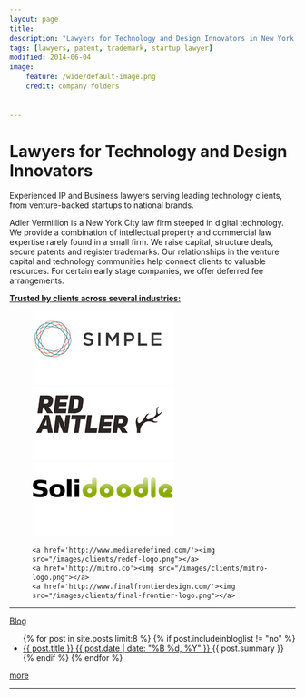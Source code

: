 ```yaml
---
layout: page
title: 
description: "Lawyers for Technology and Design Innovators in New York City"
tags: [lawyers, patent, trademark, startup lawyer]
modified: 2014-06-04
image:
    feature: /wide/default-image.png
    credit: company folders


---
```



<h1 class="entry-title">Lawyers for Technology and Design Innovators</h1>

<p class='big-text'>Experienced IP and Business lawyers serving leading technology clients, from venture-backed startups to national brands.</p>

Adler Vermillion is a New York City law firm steeped in digital technology. We provide a combination of intellectual property and commercial law expertise rarely found in a small firm.  We raise capital, structure deals, secure patents and register trademarks. Our relationships in the venture capital and technology communities help connect clients to valuable resources. For certain early stage companies, we offer deferred fee arrangements.   

<a href="/clients"><strong>Trusted by clients across several industries:</strong></a>

<figure class="third">
	<a href='http://www.simple.com'><img src="/images/clients/simple-logo.png"></a>
	<a href='http://redantler.com'><img src="/images/clients/red-antler-logo.png"></a>
	<a href='http://solidoodle.com'><img src="/images/clients/solidoodle-logo.png"></a>
	
	<a href='http://www.mediaredefined.com/'><img src="/images/clients/redef-logo.png"></a>
	<a href='http://mitro.co'><img src="/images/clients/mitro-logo.png"></a>
	<a href='http://www.finalfrontierdesign.com/'><img src="/images/clients/final-frontier-logo.png"></a>
	
</figure>

- - - 

<div class="hang-left"><a href="/articles">Blog</a></div>

<ul class="post-list">
{% for post in site.posts limit:8 %} 
{% if post.includeinbloglist != "no" %}
  <li>
    <article>
        <a href="{{ site.url }}{{ post.url }}">
            <span class="post-list-title">
                {{ post.title }} 
            </span>
            <span class="entry-date">
                <time datetime="{{ post.date | date_to_xmlschema }}">
                    {{ post.date | date: "%B %d, %Y" }}
                </time>
            </span>
        </a>
        <span class="post-list-summary">
            {{ post.summary }} 
        </span>
    </article>
</li>
{% endif %}
{% endfor %}
</ul>

<p><a href="/articles">more</a></p>

- - - 
